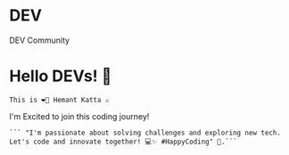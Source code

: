 # DEV
DEV Community
# Hello DEVs! 👋
```This is ❤️‍🔥 Hemant Katta ⚔️```

I'm Excited to join this coding journey!

``` "I'm passionate about solving challenges and exploring new tech. Let's code and innovate together! 💻✨ #HappyCoding" 🥰.
``` "I'm passionate about solving challenges and exploring new tech. Let's code and innovate together! 💻✨ #HappyCoding" 🥰.```
